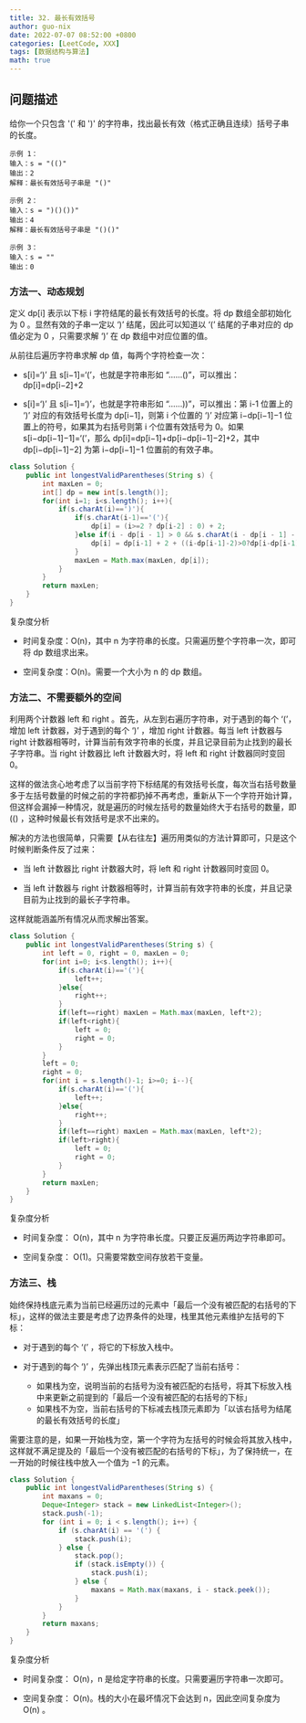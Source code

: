 ```yaml
---
title: 32. 最长有效括号
author: guo-nix
date: 2022-07-07 08:52:00 +0800
categories: [LeetCode, XXX]
tags: [数据结构与算法]  
math: true
---
```


## 问题描述


给你一个只包含 '(' 和 ')' 的字符串，找出最长有效（格式正确且连续）括号子串的长度。

```
示例 1：
输入：s = "(()"
输出：2
解释：最长有效括号子串是 "()"

示例 2：
输入：s = ")()())"
输出：4
解释：最长有效括号子串是 "()()"

示例 3：
输入：s = ""
输出：0
```


### 方法一、动态规划


定义 dp[i] 表示以下标 i 字符结尾的最长有效括号的长度。将 dp 数组全部初始化为 0 。显然有效的子串一定以 ‘)’ 结尾，因此可以知道以 ‘(’ 结尾的子串对应的 dp 值必定为 0 ，只需要求解 ‘)’ 在 dp 数组中对应位置的值。


从前往后遍历字符串求解 dp 值，每两个字符检查一次：


- s[i]=‘)’ 且 s[i−1]=‘(’，也就是字符串形如 “……()”，可以推出：dp[i]=dp[i−2]+2

- s[i]=‘)’ 且 s[i−1]=‘)’，也就是字符串形如 “……))”，可以推出：第 i-1 位置上的 ‘)’ 对应的有效括号长度为 dp[i−1]，则第 i 个位置的 ‘)’ 对应第 i−dp[i−1]−1 位置上的符号，如果其为右括号则第 i 个位置有效括号为 0。如果 s[i−dp[i−1]−1]=‘(’，那么 dp[i]=dp[i−1]+dp[i−dp[i−1]−2]+2，其中 dp[i−dp[i−1]−2] 为第 i−dp[i−1]−1 位置前的有效子串。


```java
class Solution {
    public int longestValidParentheses(String s) {
        int maxLen = 0;
        int[] dp = new int[s.length()];
        for(int i=1; i<s.length(); i++){
            if(s.charAt(i)==')'){
                if(s.charAt(i-1)=='('){
                    dp[i] = (i>=2 ? dp[i-2] : 0) + 2;
                }else if(i - dp[i - 1] > 0 && s.charAt(i - dp[i - 1] - 1)=='('){
                    dp[i] = dp[i-1] + 2 + ((i-dp[i-1]-2)>0?dp[i-dp[i-1]-2]:0);
                }
                maxLen = Math.max(maxLen, dp[i]);
            }
        }
        return maxLen;
    }
}
```


复杂度分析

- 时间复杂度：O(n)，其中 n 为字符串的长度。只需遍历整个字符串一次，即可将 dp 数组求出来。

- 空间复杂度：O(n)。需要一个大小为 n 的 dp 数组。



### 方法二、不需要额外的空间


利用两个计数器 left 和 right 。首先，从左到右遍历字符串，对于遇到的每个 ‘(’，增加 left 计数器，对于遇到的每个 ‘)’ ，增加 right 计数器。每当 left 计数器与 right 计数器相等时，计算当前有效字符串的长度，并且记录目前为止找到的最长子字符串。当 right 计数器比 left 计数器大时，将 left 和 right 计数器同时变回 0。


这样的做法贪心地考虑了以当前字符下标结尾的有效括号长度，每次当右括号数量多于左括号数量的时候之前的字符都扔掉不再考虑，重新从下一个字符开始计算，但这样会漏掉一种情况，就是遍历的时候左括号的数量始终大于右括号的数量，即 (() ，这种时候最长有效括号是求不出来的。


解决的方法也很简单，只需要【从右往左】遍历用类似的方法计算即可，只是这个时候判断条件反了过来：

- 当 left 计数器比 right 计数器大时，将 left 和 right 计数器同时变回 0。

- 当 left 计数器与 right 计数器相等时，计算当前有效字符串的长度，并且记录目前为止找到的最长子字符串。

这样就能涵盖所有情况从而求解出答案。


```java
class Solution {
    public int longestValidParentheses(String s) {
        int left = 0, right = 0, maxLen = 0;
        for(int i=0; i<s.length(); i++){
            if(s.charAt(i)=='('){
                left++;
            }else{
                right++;
            }
            if(left==right) maxLen = Math.max(maxLen, left*2);
            if(left<right){
                left = 0;
                right = 0;
            }
        }
        left = 0;
        right = 0;
        for(int i = s.length()-1; i>=0; i--){
            if(s.charAt(i)=='('){
                left++;
            }else{
                right++;
            }
            if(left==right) maxLen = Math.max(maxLen, left*2);
            if(left>right){
                left = 0;
                right = 0;
            }
        }
        return maxLen;
    }
}
```

复杂度分析

- 时间复杂度： O(n)，其中 n 为字符串长度。只要正反遍历两边字符串即可。

- 空间复杂度： O(1)。只需要常数空间存放若干变量。



### 方法三、栈


始终保持栈底元素为当前已经遍历过的元素中「最后一个没有被匹配的右括号的下标」，这样的做法主要是考虑了边界条件的处理，栈里其他元素维护左括号的下标：


- 对于遇到的每个 ‘(’ ，将它的下标放入栈中。

- 对于遇到的每个 ‘)’ ，先弹出栈顶元素表示匹配了当前右括号：
  - 如果栈为空，说明当前的右括号为没有被匹配的右括号，将其下标放入栈中来更新之前提到的「最后一个没有被匹配的右括号的下标」
  - 如果栈不为空，当前右括号的下标减去栈顶元素即为「以该右括号为结尾的最长有效括号的长度」


需要注意的是，如果一开始栈为空，第一个字符为左括号的时候会将其放入栈中，这样就不满足提及的「最后一个没有被匹配的右括号的下标」，为了保持统一，在一开始的时候往栈中放入一个值为 −1 的元素。


```java
class Solution {
    public int longestValidParentheses(String s) {
        int maxans = 0;
        Deque<Integer> stack = new LinkedList<Integer>();
        stack.push(-1);
        for (int i = 0; i < s.length(); i++) {
            if (s.charAt(i) == '(') {
                stack.push(i);
            } else {
                stack.pop();
                if (stack.isEmpty()) {
                    stack.push(i);
                } else {
                    maxans = Math.max(maxans, i - stack.peek());
                }
            }
        }
        return maxans;
    }
}
```

复杂度分析

- 时间复杂度： O(n)，n 是给定字符串的长度。只需要遍历字符串一次即可。

- 空间复杂度： O(n)。栈的大小在最坏情况下会达到 n，因此空间复杂度为 O(n) 。

